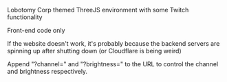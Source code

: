 Lobotomy Corp themed ThreeJS environment with some Twitch functionality

Front-end code only

If the website doesn't work, it's probably because the backend servers are spinning up after shutting down (or Cloudflare is being weird)

Append "?channel=" and "?brightness=" to the URL to control the channel and brightness respectively.
